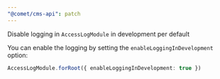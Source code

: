 ```yaml
---
"@comet/cms-api": patch
---
```


Disable logging in `AccessLogModule` in development per default

You can enable the logging by setting the `enableLoggingInDevelopment` option:

```ts
AccessLogModule.forRoot({ enableLoggingInDevelopment: true })
```
